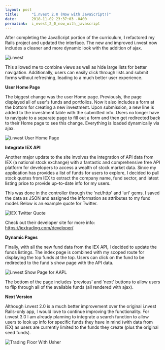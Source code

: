 ```yaml
---
layout: post
title:      "i.nvest 2.0 (Now with JavaScript!)"
date:       2018-11-02 23:37:03 -0400
permalink:  i_nvest_2_0_now_with_javascript
---
```



After completing the JavaScript portion of the curriculum, I refactored my Rails project and updated the interface. The new and improved i.nvest now includes a cleaner and more dynamic look with the addition of ajax. 

![i.nvest](https://imgur.com/P3FXRCw)

This allowed me to combine views as well as hide large lists for better navigation. Additionally, users can easily click through lists and submit forms without refreshing, leading to a much better user experience.


**User Home Page**

The biggest change was the user Home page. Previously, the page displayed all of user's funds and portfolios. Now it also includes a form at the bottom for creating a new investment. Upon submission, a new line is added to the investment table with the submitted info. Users no longer have to navigate to a separate page to fill out a form and then get redirected back to their Home page to see this change. Everything is loaded dynamically via ajax.

![i.nvest User Home Page](https://imgur.com/pEb5SjT)


**Integrate IEX API**

Another major update to the site involves the integration of API data from IEX (a national stock exchange) with a fantastic and comprehensive free API platform for developers to access a wealth of stock market data. Since my application has provides a list of funds for users to explore, I decided to pull stock quotes from IEX to extract the company name, fund sector, and latest listing price to provide up-to-date info for my users.

This was done in the controller through the 'net/http' and 'uri' gems. I saved the data as JSON and assigned the information as attributes to my fund model. Below is an example quote for Twitter. 

![IEX Twitter Quote](https://imgur.com/DEorwyW)

Check out their developer site for more info: https://iextrading.com/developer/


**Dynamic Pages**

Finally, with all the new fund data from the IEX API, I decided to update the funds listings. The index page is combined with my scoped route for displaying the top funds at the top. Users can click on the fund to be redirected to the fund's show page with the API data. 

![i.nvest Show Page for AAPL](https://imgur.com/mk8eaWe)

The bottom of the page includes 'previous' and 'next' buttons to allow users to flip through all of the available funds (all rendered with ajax). 


**Next Version**

Although i.nvest 2.0 is a much better improvement over the original i.nvest Rails-only app, I would love to continue improving the functionality. For i.nvest 3.0 I am already planning to integrate a search function to allow users to look up info for specific funds they have in mind (with data from IEX) as users are currently limited to the funds they create (plus the original seed funds). 

![Trading Floor With Usher](https://media.emirates247.com/images/2013/07/ashur1.jpghttp://)




